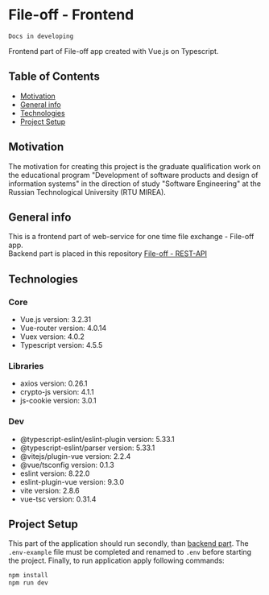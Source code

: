 # File-off - Frontend

`Docs in developing`

Frontend part of File-off app created with Vue.js on Typescript.

## Table of Contents

- [Motivation](#motivation)
- [General info](#general-info)
- [Technologies](#technologies)
- [Project Setup](#project-setup)

## Motivation

The motivation for creating this project is the graduate qualification work on the educational program "Development of software products and design of information systems" in the direction of study "Software Engineering" at the Russian Technological University (RTU MIREA).

## General info

This is a frontend part of web-service for one time file exchange - File-off app. <br>
Backend part is placed in this repository [File-off - REST-API](https://github.com/Sedonn/file-off-REST-API)

## Technologies

### Core

- Vue.js version: 3.2.31
- Vue-router version: 4.0.14
- Vuex version: 4.0.2
- Typescript version: 4.5.5

### Libraries

- axios version: 0.26.1
- crypto-js version: 4.1.1
- js-cookie version: 3.0.1

### Dev

- @typescript-eslint/eslint-plugin version: 5.33.1
- @typescript-eslint/parser version: 5.33.1
- @vitejs/plugin-vue version: 2.2.4
- @vue/tsconfig version: 0.1.3
- eslint version: 8.22.0
- eslint-plugin-vue version: 9.3.0
- vite version: 2.8.6
- vue-tsc version: 0.31.4

## Project Setup

This part of the application should run secondly, than [backend part](https://github.com/Sedonn/file-off-REST-API). The `.env-example` file must be completed and renamed to `.env` before starting the project. Finally, to run application apply following commands:

```bash
npm install
npm run dev
```
